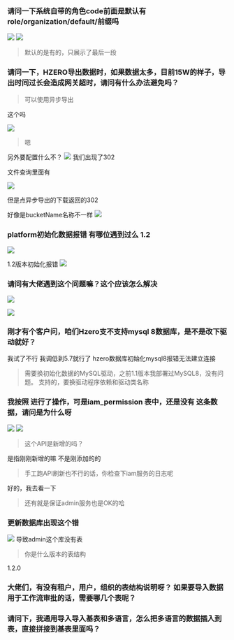 ### 请问一下系统自带的角色code前面是默认有role/organization/default/前缀吗
![](https://img2018.cnblogs.com/blog/1231979/202002/1231979-20200218144142555-1602345224.png)
![](https://img2018.cnblogs.com/blog/1231979/202002/1231979-20200218144156439-1955542075.png)

>默认的是有的，只展示了最后一段



### 请问一下，HZERO导出数据时，如果数据太多，目前15W的样子，导出时间过长会造成网关超时，请问有什么办法避免吗？

>可以使用异步导出

这个吗

![](https://img2018.cnblogs.com/blog/1231979/202002/1231979-20200218144238448-474564167.png)

>嗯

另外要配置什么不？
![](https://img2018.cnblogs.com/blog/1231979/202002/1231979-20200218144315216-193107231.png)
我们出现了302

文件查询里面有

![](https://img2018.cnblogs.com/blog/1231979/202002/1231979-20200218144330890-1848440376.png)

但是点异步导出的下载返回的302

好像是bucketName名称不一样
![](https://img2018.cnblogs.com/blog/1231979/202002/1231979-20200218144402129-170138479.png)



### platform初始化数据报错 有哪位遇到过么 1.2

![](https://img2018.cnblogs.com/blog/1231979/202002/1231979-20200218144417153-1301724968.png)

1.2版本初始化报错
![](https://img2018.cnblogs.com/blog/1231979/202002/1231979-20200218144437709-2130794456.png)


### 请问有大佬遇到这个问题嘛？这个应该怎么解决
![](https://img2018.cnblogs.com/blog/1231979/202002/1231979-20200218144443224-38404710.png)

![](https://img2018.cnblogs.com/blog/1231979/202002/1231979-20200218144437709-2130794456.png)



### 刚才有个客户问，咱们Hzero支不支持mysql 8数据库，是不是改下驱动就好？
我试了不行
我调低到5.7就行了
hzero数据库初始化mysql8报错无法建立连接

>需要换初始化数据的MySQL驱动，之前1.1版本我部署过MySQL8，没有问题。
>支持的，要换驱动程序依赖和驱动类名称



### 我按照 进行了操作，可是iam_permission 表中，还是没有 这条数据，请问是为什么呀
![](https://img2018.cnblogs.com/blog/1231979/202002/1231979-20200218144659083-927236208.png)
![](https://img2018.cnblogs.com/blog/1231979/202002/1231979-20200218144707175-1231654167.png)

>这个API是新增的吗？

是指刚刚新增的嘛
不是刚添加的的

>手工跑API刷新也不行的话，你检查下iam服务的日志呢

好的，我去看一下

>还有就是保证admin服务也是OK的哈



### 更新数据库出现这个错  
![](https://img2018.cnblogs.com/blog/1231979/202002/1231979-20200218144749171-778218005.png)
导致admin这个库没有表

>你是什么版本的表结构

1.2.0



### 大佬们，有没有租户，用户，组织的表结构说明呀？ 如果要导入数据用于工作流审批的话，需要哪几个表呢？







### 请问下，我通用导入导入基表和多语言，怎么把多语言的数据插入到表，直接拼接到基表里面吗？
